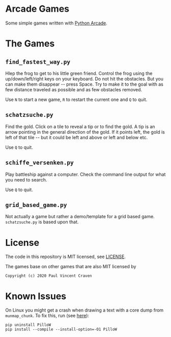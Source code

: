 # Arcade Games

Some simple games written with
[Python Arcade](https://arcade.academy/).


# The Games

## `find_fastest_way.py`

Hlep the frog to get to his little green friend.
Control the frog using the up/down/left/right keys on your keyboard.
Do not hit the obstacles.
But you can make them disappear -- press Space.
Try to make it to the goal with as few distance traveled as possible and as few obstacles removed.

Use `N` to start a new game, `R` to restart the current one and `Q` to quit.

## `schatzsuche.py`

Find the gold.
Click on a tile to reveal a tip or to find the gold.
A tip is an arrow pointing in the general direction of the gold.
If it points left, the gold is left of that tile -- but it could be left and above or left and below etc.

Use `Q` to quit.

## `schiffe_versenken.py`

Play battleship against a computer.
Check the command line output for what you need to search.

Use `Q` to quit.

## `grid_based_game.py`

Not actually a game but rather a demo/template for a grid based game.
`schatzsuche.py` is based upon that.



# License

The code in this repository is MIT licensed, see
[LICENSE](LICENSE).

The games base on other games that are also MIT licensed by

    Copyright (c) 2020 Paul Vincent Craven


# Known Issues

On Linux you might get a crash when drawing a text with a core dump from
`munmap_chunk`.
To fix this, run
(see [here](https://github.com/python-pillow/Pillow/issues/4225#issuecomment-605769767)):

    pip uninstall PilloW
    pip install --compile --install-option=-O1 PilloW
